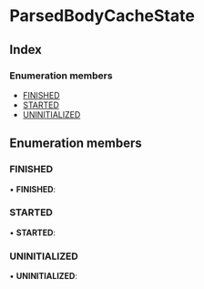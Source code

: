 # ParsedBodyCacheState

## Index

### Enumeration members

* [FINISHED](parsedbodycachestate.md#finished)
* [STARTED](parsedbodycachestate.md#started)
* [UNINITIALIZED](parsedbodycachestate.md#uninitialized)

## Enumeration members

### FINISHED

• **FINISHED**:

### STARTED

• **STARTED**:

### UNINITIALIZED

• **UNINITIALIZED**:

